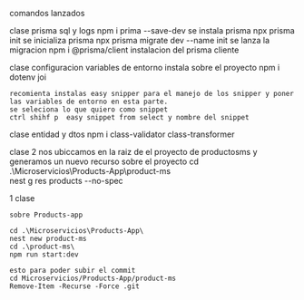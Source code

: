 comandos lanzados

clase prisma sql y logs
npm i prima --save-dev  se instala prisma
npx prisma init  se inicializa prisma
npx prisma migrate dev --name init  se lanza la migracion
npm i @prisma/client instalacion del prisma cliente


clase configuracion variables de entorno
    instala sobre el proyecto npm i dotenv joi

    recomienta instalas easy snipper para el manejo de los snipper y poner las variables de entorno en esta parte.
    se seleciona lo que quiero como snippet
    ctrl shihf p  easy snippet from select y nombre del snippet


clase entidad y dtos
   npm i class-validator class-transformer


clase 2 
     nos ubiccamos en la raiz de el proyecto de productosms y generamos un nuevo recurso sobre el proyecto
    cd .\Microservicios\Products-App\product-ms\
    nest g res products --no-spec

1 clase

    sobre Products-app

    cd .\Microservicios\Products-App\
    nest new product-ms
    cd .\product-ms\
    npm run start:dev

    esto para poder subir el commit
    cd Microservicios/Products-App/product-ms
    Remove-Item -Recurse -Force .git